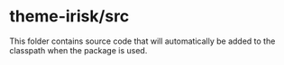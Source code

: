# theme-irisk/src

This folder contains source code that will automatically be added to the classpath when
the package is used.

